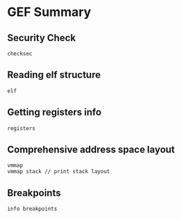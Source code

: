 # GEF Summary

## Security Check
```
checksec
```

## Reading elf structure
```
elf
```

## Getting registers info

```
registers
```

## Comprehensive address space layout

```
vmmap
vmmap stack // print stack layout
```

## Breakpoints
```
info breakpoints

```



